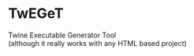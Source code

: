 # TwEGeT
Twine Executable Generator Tool  
(although it really works with any HTML based project)


